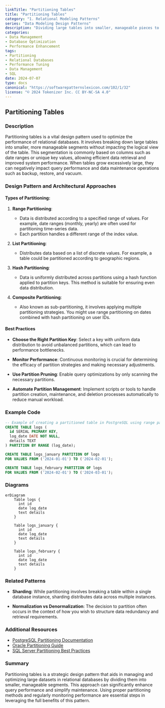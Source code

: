 ```yaml
---
linkTitle: "Partitioning Tables"
title: "Partitioning Tables"
category: "1. Relational Modeling Patterns"
series: "Data Modeling Design Patterns"
description: "Dividing large tables into smaller, manageable pieces to improve query performance and maintenance."
categories:
- Data Management
- Database Optimization
- Performance Enhancement
tags:
- Partitioning
- Relational Databases
- Performance Tuning
- Data Management
- SQL
date: 2024-07-07
type: docs
canonical: "https://softwarepatternslexicon.com/102/1/32"
license: "© 2024 Tokenizer Inc. CC BY-NC-SA 4.0"
---
```


## Partitioning Tables

### Description
Partitioning tables is a vital design pattern used to optimize the performance of relational databases. It involves breaking down large tables into smaller, more manageable segments without impacting the logical view of the table. This segmentation is commonly based on columns such as date ranges or unique key values, allowing efficient data retrieval and improved system performance. When tables grow excessively large, they can negatively impact query performance and data maintenance operations such as backup, restore, and vacuum.

### Design Pattern and Architectural Approaches

#### Types of Partitioning:
1. **Range Partitioning**:
   - Data is distributed according to a specified range of values. For example, date ranges (monthly, yearly) are often used for partitioning time-series data.
   - Each partition handles a different range of the index value.

2. **List Partitioning**:
   - Distributes data based on a list of discrete values. For example, a table could be partitioned according to geographic regions.

3. **Hash Partitioning**:
   - Data is uniformly distributed across partitions using a hash function applied to partition keys. This method is suitable for ensuring even data distribution.

4. **Composite Partitioning**:
   - Also known as sub-partitioning, it involves applying multiple partitioning strategies. You might use range partitioning on dates combined with hash partitioning on user IDs.

#### Best Practices

- **Choose the Right Partition Key**: Select a key with uniform data distribution to avoid unbalanced partitions, which can lead to performance bottlenecks.
  
- **Monitor Performance**: Continuous monitoring is crucial for determining the efficacy of partition strategies and making necessary adjustments.
  
- **Use Partition Pruning**: Enable query optimizations by only scanning the necessary partitions.

- **Automate Partition Management**: Implement scripts or tools to handle partition creation, maintenance, and deletion processes automatically to reduce manual workload.

### Example Code

```sql
-- Example of creating a partitioned table in PostgreSQL using range partitioning.
CREATE TABLE logs (
  id SERIAL PRIMARY KEY,
  log_date DATE NOT NULL,
  details TEXT
) PARTITION BY RANGE (log_date);

CREATE TABLE logs_january PARTITION OF logs
FOR VALUES FROM ('2024-01-01') TO ('2024-02-01');

CREATE TABLE logs_february PARTITION OF logs
FOR VALUES FROM ('2024-02-01') TO ('2024-03-01');
```

### Diagrams

```mermaid
erDiagram
    Table logs {
      int id
      date log_date
      text details
    }
    
    Table logs_january {
      int id
      date log_date
      text details
    }
    
    Table logs_february {
      int id
      date log_date
      text details
    }
```

### Related Patterns

- **Sharding**: While partitioning involves breaking a table within a single database instance, sharding distributes data across multiple instances.
  
- **Normalization vs Denormalization**: The decision to partition often occurs in the context of how you wish to structure data redundancy and retrieval requirements.

### Additional Resources

- [PostgreSQL Partitioning Documentation](https://www.postgresql.org/docs/current/partitioning.html)
- [Oracle Partitioning Guide](https://docs.oracle.com/en/database/oracle/oracle-database/19/dwhsg/partitioning.html)
- [SQL Server Partitioning Best Practices](https://docs.microsoft.com/en-us/sql/relational-databases/partitions/partition-tables-and-indexes)

### Summary

Partitioning tables is a strategic design pattern that aids in managing and optimizing large datasets in relational databases by dividing them into smaller, manageable segments. This approach can significantly enhance query performance and simplify maintenance. Using proper partitioning methods and regularly monitoring performance are essential steps in leveraging the full benefits of this pattern.
